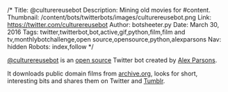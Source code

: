 /*
Title: @culturereusebot
Description: Mining old movies for #content.
Thumbnail: /content/bots/twitterbots/images/culturereusebot.png
Link: https://twitter.com/culturereusebot
Author: botsheeter.py
Date: March 30, 2016
Tags: twitter,twitterbot,bot,active,gif,python,film,film and tv,monthlybotchallenge,open source,opensource,python,alexparsons
Nav: hidden
Robots: index,follow
*/

[@culturereusebot](https://twitter.com/culturereusebot) is an [open source](https://github.com/inkleby/inklebyrobots) Twitter bot created by [Alex Parsons](https://twitter.com/alexparsons).

It downloads public domain films from [archive.org](https://archive.org/), looks for short, interesting bits and shares them on Twitter and [Tumblr](http://www.inkleby.com/blog/2016/03/culture-reuse-bot/).
